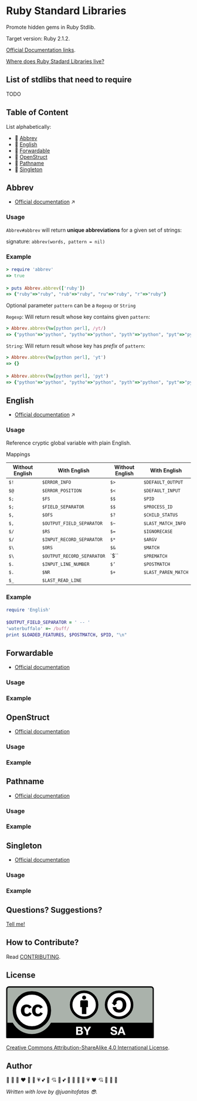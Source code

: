 Ruby Standard Libraries
=======================

Promote hidden gems in Ruby Stdlib.

Target version: Ruby 2.1.2.

[Official Documentation links](http://www.ruby-doc.org/stdlib-2.1.2/).

[Where does Ruby Stadard Libraries live?][rubystdlib]

[rubystdlib]: https://github.com/ruby/ruby/tree/trunk/lib

List of stdlibs that need to require
------------------------------------

TODO

Table of Content
----------------

List alphabetically:

* :gem: [Abbrev]()
* :gem: [English]()
* :gem: [Forwardable]()
* :gem: [OpenStruct]()
* :gem: [Pathname]()
* :gem: [Singleton]()

Abbrev
------

- [Official documentation](http://www.ruby-doc.org/stdlib-2.1.2/libdoc/abbrev/rdoc/Abbrev.html) :arrow_upper_right:

### Usage

`Abbrev#abbrev` will return **unique abbreviations** for a given set of strings:

signature: `abbrev(words, pattern = nil)`

### Example

```ruby
> require 'abbrev'
=> true

> puts Abbrev.abbrev(['ruby'])
=> {"ruby"=>"ruby", "rub"=>"ruby", "ru"=>"ruby", "r"=>"ruby"}
```

Optional parameter `pattern` can be a `Regexp` or `String`

`Regexp`: Will return result whose key contains given `pattern`:

```ruby
> Abbrev.abbrev(%w[python perl], /yt/)
=> {"python"=>"python", "pytho"=>"python", "pyth"=>"python", "pyt"=>"python", "py"=>"python", "perl"=>"perl", "per"=>"perl", "pe"=>"perl"}
```

`String`: Will return result whose key has *prefix* of `pattern`:

```ruby
> Abbrev.abbrev(%w[python perl], 'yt')
=> {}

> Abbrev.abbrev(%w[python perl], 'pyt')
=> {"python"=>"python", "pytho"=>"python", "pyth"=>"python", "pyt"=>"python"}
```

English
-------

- [Official documentation](http://www.ruby-doc.org/stdlib-2.1.2/libdoc/English/rdoc/English.html) :arrow_upper_right:

### Usage

Reference cryptic global variable with plain English.

Mappings

| Without English | With English                | Without English | With English                |
| --------------- | --------------------------- | --------------- | --------------------------- |
| `$!`            | `$ERROR_INFO`               | `$>`            | `$DEFAULT_OUTPUT`           |
| `$@`            | `$ERROR_POSITION`           | `$<`            | `$DEFAULT_INPUT`            |
| `$;`            | `$FS`                       | `$$`            | `$PID`                      |
| `$;`            | `$FIELD_SEPARATOR`          | `$$`            | `$PROCESS_ID`               |
| `$,`            | `$OFS`                      | `$?`            | `$CHILD_STATUS`             |
| `$,`            | `$OUTPUT_FIELD_SEPARATOR`   | `$~`            | `$LAST_MATCH_INFO`          |
| `$/`            | `$RS`                       | `$=`            | `$IGNORECASE`               |
| `$/`            | `$INPUT_RECORD_SEPARATOR`   | `$*`            | `$ARGV`                     |
| `$\`            | `$ORS`                      | `$&`            | `$MATCH`                    |
| `$\`            | `$OUTPUT_RECORD_SEPARATOR`  | `$``            | `$PREMATCH`                 |
| `$.`            | `$INPUT_LINE_NUMBER`        | `$‘`            | `$POSTMATCH`                |
| `$.`            | `$NR`                       | `$+`            | `$LAST_PAREN_MATCH`         |
| `$_`            | `$LAST_READ_LINE`           |                 |                             |

### Example

```ruby
require 'English'

$OUTPUT_FIELD_SEPARATOR = ' -- '
'waterbuffalo' =~ /buff/
print $LOADED_FEATURES, $POSTMATCH, $PID, "\n"
```

Forwardable
-----------

- [Official documentation]()

### Usage

### Example

OpenStruct
-----------

- [Official documentation]()

### Usage

### Example

Pathname
-----------

- [Official documentation]()

### Usage

### Example

Singleton
-----------

- [Official documentation]()

### Usage

### Example

Questions? Suggestions?
-----------------------

[Tell me!][issues]

[issues]: https://github.com/JuanitoFatas/Ruby-Standard-Libraries/issues/new

How to Contribute?
------------------

Read [CONTRIBUTING](/CONTRIBUTING.md).

License
-------

![CC-BY-SA](CC-BY-SA.png)

[Creative Commons Attribution-ShareAlike 4.0 International License](https://creativecommons.org/licenses/by-sa/4.0/).

Author
------

:yellow_heart: :blue_heart: :purple_heart: :heart: :green_heart: :heartbeat: :heartpulse: :two_hearts: :revolving_hearts: :cupid: :sparkling_heart: :two_hearts: :yellow_heart: :purple_heart: :sparkling_heart: :green_heart: :heartpulse: :heart: :cupid: :heartbeat: :revolving_hearts: :blue_heart:

*Written with love by @juanitofatas :sunglasses:.*
